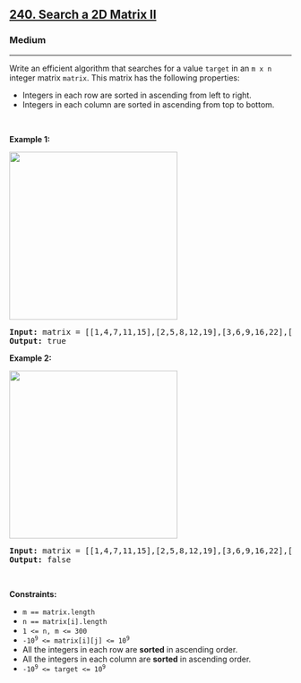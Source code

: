 <h2><a href="https://leetcode.com/problems/search-a-2d-matrix-ii/">240. Search a 2D Matrix II</a></h2><h3>Medium</h3><hr><div style="user-select: auto;"><p style="user-select: auto;">Write an efficient algorithm that searches for a value <code style="user-select: auto;">target</code> in an <code style="user-select: auto;">m x n</code> integer matrix <code style="user-select: auto;">matrix</code>. This matrix has the following properties:</p>

<ul style="user-select: auto;">
	<li style="user-select: auto;">Integers in each row are sorted in ascending from left to right.</li>
	<li style="user-select: auto;">Integers in each column are sorted in ascending from top to bottom.</li>
</ul>

<p style="user-select: auto;">&nbsp;</p>
<p style="user-select: auto;"><strong class="example" style="user-select: auto;">Example 1:</strong></p>
<img alt="" src="https://assets.leetcode.com/uploads/2020/11/24/searchgrid2.jpg" style="width: 300px; height: 300px; user-select: auto;">
<pre style="user-select: auto;"><strong style="user-select: auto;">Input:</strong> matrix = [[1,4,7,11,15],[2,5,8,12,19],[3,6,9,16,22],[10,13,14,17,24],[18,21,23,26,30]], target = 5
<strong style="user-select: auto;">Output:</strong> true
</pre>

<p style="user-select: auto;"><strong class="example" style="user-select: auto;">Example 2:</strong></p>
<img alt="" src="https://assets.leetcode.com/uploads/2020/11/24/searchgrid.jpg" style="width: 300px; height: 300px; user-select: auto;">
<pre style="user-select: auto;"><strong style="user-select: auto;">Input:</strong> matrix = [[1,4,7,11,15],[2,5,8,12,19],[3,6,9,16,22],[10,13,14,17,24],[18,21,23,26,30]], target = 20
<strong style="user-select: auto;">Output:</strong> false
</pre>

<p style="user-select: auto;">&nbsp;</p>
<p style="user-select: auto;"><strong style="user-select: auto;">Constraints:</strong></p>

<ul style="user-select: auto;">
	<li style="user-select: auto;"><code style="user-select: auto;">m == matrix.length</code></li>
	<li style="user-select: auto;"><code style="user-select: auto;">n == matrix[i].length</code></li>
	<li style="user-select: auto;"><code style="user-select: auto;">1 &lt;= n, m &lt;= 300</code></li>
	<li style="user-select: auto;"><code style="user-select: auto;">-10<sup style="user-select: auto;">9</sup> &lt;= matrix[i][j] &lt;= 10<sup style="user-select: auto;">9</sup></code></li>
	<li style="user-select: auto;">All the integers in each row are <strong style="user-select: auto;">sorted</strong> in ascending order.</li>
	<li style="user-select: auto;">All the integers in each column are <strong style="user-select: auto;">sorted</strong> in ascending order.</li>
	<li style="user-select: auto;"><code style="user-select: auto;">-10<sup style="user-select: auto;">9</sup> &lt;= target &lt;= 10<sup style="user-select: auto;">9</sup></code></li>
</ul>
</div>